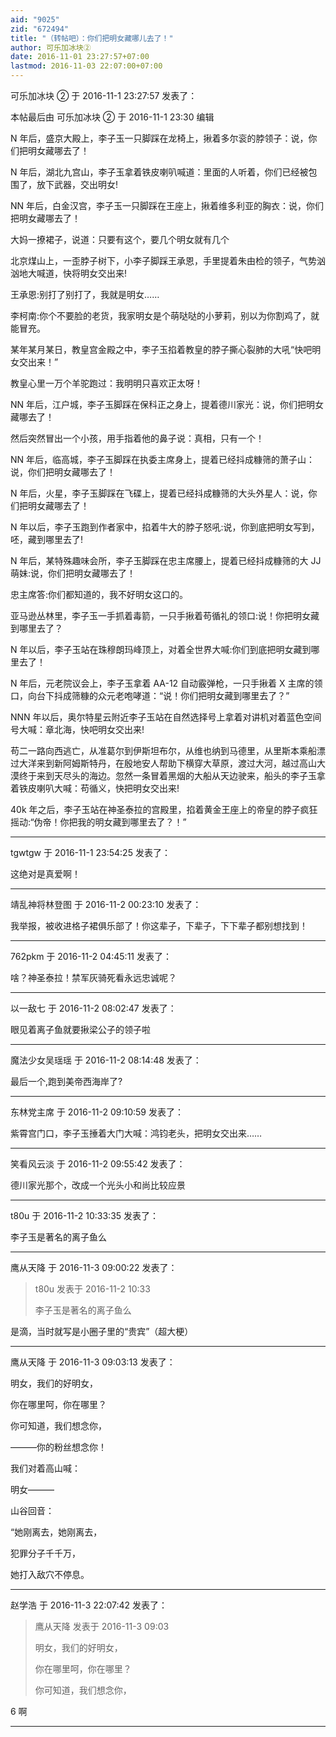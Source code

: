 ```yaml
---
aid: "9025"
zid: "672494"
title: "（转帖吧）：你们把明女藏哪儿去了！"
author: 可乐加冰块②
date: 2016-11-01 23:27:57+07:00
lastmod: 2016-11-03 22:07:00+07:00
---
```


可乐加冰块 ② 于 2016-11-1 23:27:57 发表了：

本帖最后由 可乐加冰块 ② 于 2016-11-1 23:30 编辑

N 年后，盛京大殿上，李子玉一只脚踩在龙椅上，揪着多尔衮的脖领子：说，你们把明女藏哪去了！

N 年后，湖北九宫山，李子玉拿着铁皮喇叭喊道：里面的人听着，你们已经被包围了，放下武器，交出明女!

NN 年后，白金汉宫，李子玉一只脚踩在王座上，揪着维多利亚的胸衣：说，你们把明女藏哪去了！

大妈一撩裙子，说道：只要有这个，要几个明女就有几个

北京煤山上，一歪脖子树下，小李子脚踩王承恩，手里提着朱由检的领子，气势汹汹地大喊道，快将明女交出来!

王承恩:别打了别打了，我就是明女……

李柯南:你个不要脸的老货，我家明女是个萌哒哒的小萝莉，别以为你割鸡了，就能冒充。

某年某月某日，教皇宫金殿之中，李子玉掐着教皇的脖子撕心裂肺的大吼“快吧明女交出来！”

教皇心里一万个羊驼跑过：我明明只喜欢正太呀！

NN 年后，江户城，李子玉脚踩在保科正之身上，提着德川家光：说，你们把明女藏哪去了！

然后突然冒出一个小孩，用手指着他的鼻子说：真相，只有一个！

NN 年后，临高城，李子玉脚踩在执委主席身上，提着已经抖成糠筛的萧子山：说，你们把明女藏哪去了！

N 年后，火星，李子玉脚踩在飞碟上，提着已经抖成糠筛的大头外星人：说，你们把明女藏哪去了！

N 年以后，李子玉跑到作者家中，掐着牛大的脖子怒吼:说，你到底把明女写到，呸，藏到哪里去了!

N 年后，某特殊趣味会所，李子玉脚踩在忠主席腰上，提着已经抖成糠筛的大 JJ 萌妹:说，你们把明女藏哪去了！

忠主席答:你们都知道的，我不好明女这口的。

亚马逊丛林里，李子玉一手抓着毒箭，一只手揪着苟循礼的领口:说！你把明女藏到哪里去了？

N 年以后，李子玉站在珠穆朗玛峰顶上，对着全世界大喊:你们到底把明女藏到哪里去了！

N 年后，元老院议会上，李子玉拿着 AA-12 自动霰弹枪，一只手揪着 X 主席的领口，向台下抖成筛糠的众元老咆哮道：“说！你们把明女藏到哪里去了？”

NNN 年以后，奥尔特星云附近李子玉站在自然选择号上拿着对讲机对着蓝色空间号大喊：章北海，快吧明女交出来!

苟二一路向西逃亡，从准葛尔到伊斯坦布尔，从维也纳到马德里，从里斯本乘船漂过大洋来到新阿姆斯特丹，在殷地安人帮助下横穿大草原，渡过大河，越过高山大漠终于来到天尽头的海边。忽然一条冒着黑烟的大船从天边驶来，船头的李子玉拿着铁皮喇叭大喊：苟循义，快把明女交出来!

40k 年之后，李子玉站在神圣泰拉的宫殿里，掐着黄金王座上的帝皇的脖子疯狂摇动:“伪帝！你把我的明女藏到哪里去了？！”

---

tgwtgw 于 2016-11-1 23:54:25 发表了：

这绝对是真爱啊！

---

靖乱神将林登图 于 2016-11-2 00:23:10 发表了：

我举报，被收进格子裙俱乐部了！你这辈子，下辈子，下下辈子都别想找到！

---

762pkm 于 2016-11-2 04:45:11 发表了：

啥？神圣泰拉！禁军灰骑死看永远忠诚呢？

---

以一敌七 于 2016-11-2 08:02:47 发表了：

眼见着离子鱼就要揪梁公子的领子啦

---

魔法少女吴瑶瑶 于 2016-11-2 08:14:48 发表了：

最后一个,跑到美帝西海岸了?

---

东林党主席 于 2016-11-2 09:10:59 发表了：

紫霄宫门口，李子玉捶着大门大喊：鸿钧老头，把明女交出来……

---

笑看风云淡 于 2016-11-2 09:55:42 发表了：

德川家光那个，改成一个光头小和尚比较应景

---

t80u 于 2016-11-2 10:33:35 发表了：

李子玉是著名的离子鱼么

---

鹰从天降 于 2016-11-3 09:00:22 发表了：

> t80u 发表于 2016-11-2 10:33
>
> 李子玉是著名的离子鱼么

是滴，当时就写是小圈子里的“贵宾”（超大梗）

---

鹰从天降 于 2016-11-3 09:03:13 发表了：

明女，我们的好明女，

你在哪里呵，你在哪里？

你可知道，我们想念你，

———你的粉丝想念你！

我们对着高山喊：

明女———

山谷回音：

“她刚离去，她刚离去，

犯罪分子千千万，

她打入敌穴不停息。

---

赵学浩 于 2016-11-3 22:07:42 发表了：

> 鹰从天降 发表于 2016-11-3 09:03
>
> 明女，我们的好明女，
>
> 你在哪里呵，你在哪里？
>
> 你可知道，我们想念你，

6 啊

---
